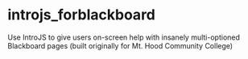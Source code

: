 # introjs_forblackboard
Use IntroJS to give users on-screen help with insanely multi-optioned Blackboard pages (built originally for Mt. Hood Community College)

